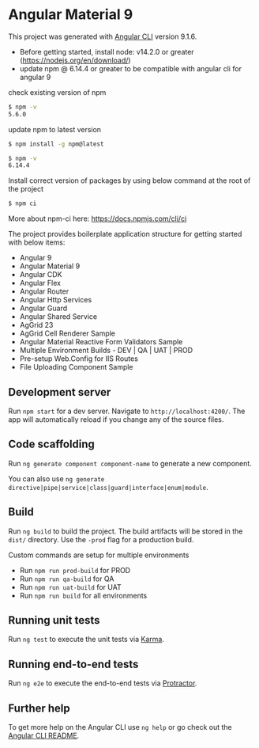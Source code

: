# Angular Material 9

This project was generated with [Angular CLI](https://github.com/angular/angular-cli) version 9.1.6.

- Before getting started, install node: v14.2.0 or greater (https://nodejs.org/en/download/)
- update npm @ 6.14.4 or greater to be compatible with angular cli for angular 9

check existing version of npm
```sh
$ npm -v
5.6.0
```

update npm to latest version
```sh
$ npm install -g npm@latest

$ npm -v
6.14.4
```

Install correct version of packages by using below command at the root of the project
```sh
$ npm ci
```
More about npm-ci here: https://docs.npmjs.com/cli/ci


The project provides boilerplate application structure for getting started with below items:
- Angular 9
- Angular Material 9
- Angular CDK
- Angular Flex
- Angular Router
- Angular Http Services
- Angular Guard
- Angular Shared Service
- AgGrid 23
- AgGrid Cell Renderer Sample
- Angular Material Reactive Form Validators Sample
- Multiple Environment Builds - DEV | QA | UAT | PROD
- Pre-setup Web.Config for IIS Routes
- File Uploading Component Sample

## Development server

Run `npm start` for a dev server. Navigate to `http://localhost:4200/`. The app will automatically reload if you change any of the source files.

## Code scaffolding

Run `ng generate component component-name` to generate a new component.

You can also use `ng generate directive|pipe|service|class|guard|interface|enum|module`.

## Build

Run `ng build` to build the project. The build artifacts will be stored in the `dist/` directory. Use the `-prod` flag for a production build.

Custom commands are setup for multiple environments
- Run `npm run prod-build` for PROD
- Run `npm run qa-build` for QA
- Run `npm run uat-build` for UAT
- Run `npm run build` for all environments


## Running unit tests

Run `ng test` to execute the unit tests via [Karma](https://karma-runner.github.io).

## Running end-to-end tests

Run `ng e2e` to execute the end-to-end tests via [Protractor](http://www.protractortest.org/).

## Further help

To get more help on the Angular CLI use `ng help` or go check out the [Angular CLI README](https://github.com/angular/angular-cli/blob/master/README.md).
